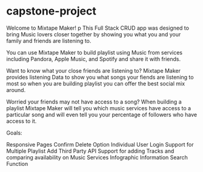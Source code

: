 # capstone-project
 
 Welcome to Mixtape Maker! 
 p
 This Full Stack CRUD app was designed to bring Music lovers closer together by showing you what you and your family and friends are listening to. 
 
 You can use Mixtape Maker to build playlist using Music from services including Pandora, Apple Music, and Spotify and share it with friends. 
 
 Want to know what your close friends are listening to? Mixtape Maker provides listening Data to show you what songs your fiends are listening to most so when you are building playlist you can offer the best social mix around. 
 
 Worried your friends may not have access to a song? When building a playlist Mixtape Maker will tell you which music services have access to a particular song and will even tell you your percentage of followers who have access to it. 
 
 Goals: 
 
 Responsive Pages
 Confirm Delete Option 
 Individual User Login 
 Support for Multiple Playlist 
 Add Third Party API Support for adding Tracks and comparing availability on Music Services
 Infographic Information 
 Search Function 
 
